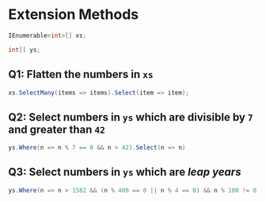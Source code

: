 # Extension Methods

```csharp
IEnumerable<int>[] xs;

int[] ys;
```

## Q1: Flatten the numbers in `xs`

```csharp
xs.SelectMany(items => items).Select(item => item);
```

## Q2: Select numbers in `ys` which are divisible by `7` and greater than `42`

```csharp
ys.Where(n => n % 7 == 0 && n > 42).Select(n => n)
```

## Q3: Select numbers in `ys` which are *leap years*

```csharp
ys.Where(n => n > 1582 && (n % 400 == 0 || n % 4 == 0) && n % 100 != 0)
```